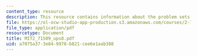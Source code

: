 ```yaml
---
content_type: resource
description: This resource contains information about the problem sets of the course.
file: https://ol-ocw-studio-app-production.s3.amazonaws.com/courses/2-71-optics-spring-2009/a7075a373e849978b821cee6e1aab388_MIT2_71S09_ups8.pdf
file_type: application/pdf
resourcetype: Document
title: MIT2_71S09_ups8.pdf
uid: a7075a37-3e84-9978-b821-cee6e1aab388
---
```

